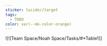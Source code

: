 ```yaml
---
sticker: lucide//target
tags:
  - TODO
color: var(--mk-color-orange)
---
```

![![Team Space/Noah Space/Tasks/#*Table1]]


